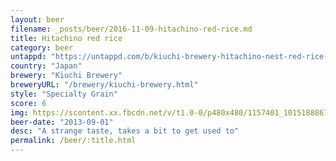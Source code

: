 ```yaml
---
layout: beer
filename: _posts/beer/2016-11-09-hitachino-red-rice.md
title: Hitachino red rice
category: beer
untappd: "https://untappd.com/b/kiuchi-brewery-hitachino-nest-red-rice-ale/12592"
country: "Japan"
brewery: "Kiuchi Brewery"
breweryURL: "/brewery/kiuchi-brewery.html"
style: "Specialty Grain"
score: 6
img: https://scontent.xx.fbcdn.net/v/t1.0-0/p480x480/1157401_10151888670423745_99231248_n.jpg?_nc_cat=110&_nc_oc=AQmmJsPHXvTICUF1KVL6iGbX9QDjCUCk8cUzMW_FTXOn5XADFN6ZPfwhH9rKtf99Ncc&_nc_ht=scontent.xx&oh=fc9fa1a9a7c06c47622652700f1fa3f8&oe=5DB8219A
beer-date: "2013-09-01"
desc: "A strange taste, takes a bit to get used to"
permalink: /beer/:title.html
---
```

